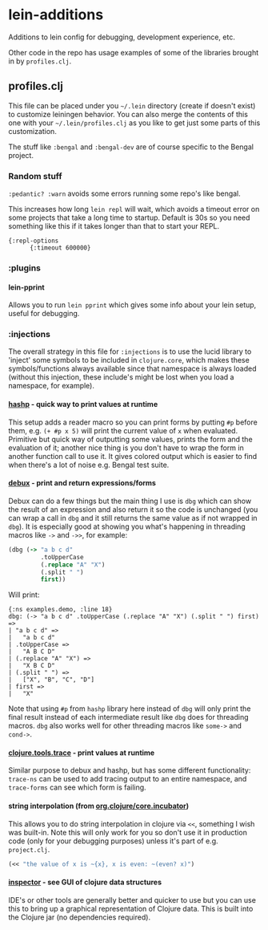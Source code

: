 # lein-additions
Additions to lein config for debugging, development experience, etc.

Other code in the repo has usage examples of some of the libraries brought in by `profiles.clj`.

## profiles.clj

This file can be placed under you `~/.lein` directory (create if doesn't exist) to customize leiningen behavior.  You can also merge the contents of this one with your `~/.lein/profiles.clj` as you like to get just some parts of this customization.

The stuff like `:bengal` and `:bengal-dev` are of course specific to the Bengal project.

### Random stuff

`:pedantic? :warn` avoids some errors running some repo's like bengal.

This increases how long `lein repl` will wait, which avoids a timeout error on some projects that take a long time to startup.  Default is 30s so you need something like this if it takes longer than that to start your REPL.
```
{:repl-options
      {:timeout 600000}
```

### :plugins

#### lein-pprint

Allows you to run `lein pprint` which gives some info about your lein setup, useful for debugging.

### :injections

The overall strategy in this file for `:injections` is to use the lucid library to 'inject' some symbols to be included in `clojure.core`, which makes these symbols/functions always available since that namespace is always loaded (without this injection, these include's might be lost when you load a namespace, for example).

#### [hashp](https://github.com/weavejester/hashp) - quick way to print values at runtime

This setup adds a reader macro so you can print forms by putting `#p` before them, e.g. `(+ #p x 5)` will print the current value of `x` when evaluated.  Primitive but quick way of outputting some values, prints the form and the evaluation of it; another nice thing is you don't have to wrap the form in another function call to use it.  It gives colored output which is easier to find when there's a lot of noise e.g. Bengal test suite.

#### [debux](https://github.com/philoskim/debux) - print and return expressions/forms

Debux can do a few things but the main thing I use is `dbg` which can show the result of an expression and also return it so the code is unchanged (you can wrap a call in `dbg` and it still returns the same value as if not wrapped in `dbg`).  It is especially good at showing you what's happening in threading macros like `->` and `->>`, for example:

```clj
(dbg (-> "a b c d"
         .toUpperCase
         (.replace "A" "X")
         (.split " ")
         first))
```

Will print:

```
{:ns examples.demo, :line 18}
dbg: (-> "a b c d" .toUpperCase (.replace "A" "X") (.split " ") first) =>
| "a b c d" =>
|   "a b c d"
| .toUpperCase =>
|   "A B C D"
| (.replace "A" "X") =>
|   "X B C D"
| (.split " ") =>
|   ["X", "B", "C", "D"]
| first =>
|   "X"
```

Note that using `#p` from `hashp` library here instead of `dbg` will only print the final result instead of each intermediate result like `dbg` does for threading macros.  `dbg` also works well for other threading macros like `some->` and `cond->`.

#### [clojure.tools.trace](https://github.com/clojure/tools.trace) - print values at runtime

Similar purpose to debux and hashp, but has some different functionality: `trace-ns` can be used to add tracing output to an entire namespace, and `trace-forms` can see which form is failing.

#### string interpolation (from [org.clojure/core.incubator](https://github.com/clojure/core.incubator))

This allows you to do string interpolation in clojure via `<<`, something I wish was built-in.  Note this will only work for you so don't use it in production code (only for your debugging purposes) unless it's part of e.g. `project.clj`.

```clj
(<< "the value of x is ~{x}, x is even: ~(even? x)")
```

#### [inspector](https://practical.li/clojure-staging/clojure-tools/data-browsers/clojure-inspector.html) - see GUI of clojure data structures

IDE's or other tools are generally better and quicker to use but you can use this to bring up a graphical representation of Clojure data.  This is built into the Clojure jar (no dependencies required).
